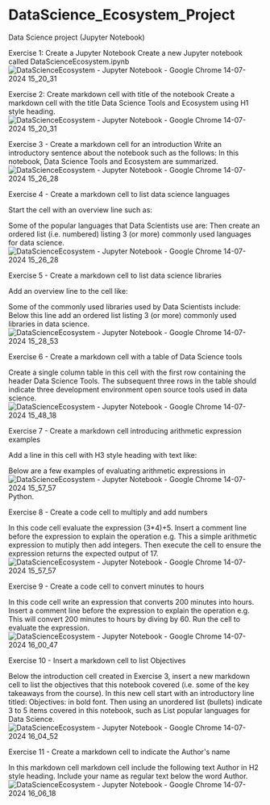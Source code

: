 # DataScience_Ecosystem_Project
Data Science project (Jupyter Notebook)

Exercise 1: Create a Jupyter Notebook
Create a new Jupyter notebook called DataScienceEcosystem.ipynb
![DataScienceEcosystem - Jupyter Notebook - Google Chrome 14-07-2024 15_20_31](https://github.com/user-attachments/assets/fe786758-b940-42d3-b72f-71ebb35482e0)

Exercise 2: Create markdown cell with title of the notebook
Create a markdown cell with the title Data Science Tools and Ecosystem using H1 style heading.
![DataScienceEcosystem - Jupyter Notebook - Google Chrome 14-07-2024 15_20_31](https://github.com/user-attachments/assets/fe786758-b940-42d3-b72f-71ebb35482e0)

Exercise 3 - Create a markdown cell for an introduction
Write an introductory sentence about the notebook such as the follows:
In this notebook, Data Science Tools and Ecosystem are summarized.
![DataScienceEcosystem - Jupyter Notebook - Google Chrome 14-07-2024 15_26_28](https://github.com/user-attachments/assets/5adab1f7-db01-464b-afd5-43bfe7927141)


Exercise 4 - Create a markdown cell to list data science languages

Start the cell with an overview line such as:

Some of the popular languages that Data Scientists use are:
Then create an ordered list (i.e. numbered) listing 3 (or more) commonly used languages for data science.
![DataScienceEcosystem - Jupyter Notebook - Google Chrome 14-07-2024 15_26_28](https://github.com/user-attachments/assets/7b94bc4b-142e-490d-a5cf-9f4be6f7eb18)


Exercise 5 - Create a markdown cell to list data science libraries

Add an overview line to the cell like:

Some of the commonly used libraries used by Data Scientists include:
Below this line add an ordered list listing 3 (or more) commonly used libraries in data science.
![DataScienceEcosystem - Jupyter Notebook - Google Chrome 14-07-2024 15_28_53](https://github.com/user-attachments/assets/3b10a361-d6f7-49ce-8067-a90b52a71590)


Exercise 6 - Create a markdown cell with a table of Data Science tools

Create a single column table in this cell with the first row containing the header Data Science Tools. The subsequent three rows in the table should indicate three development environment open source tools used in data science.
![DataScienceEcosystem - Jupyter Notebook - Google Chrome 14-07-2024 15_48_18](https://github.com/user-attachments/assets/7852d63f-a2ca-4e21-aeab-e0589c08a999)


Exercise 7 - Create a markdown cell introducing arithmetic expression examples

Add a line in this cell with H3 style heading with text like:

Below are a few examples of evaluating arithmetic expressions in ![DataScienceEcosystem - Jupyter Notebook - Google Chrome 14-07-2024 15_57_57](https://github.com/user-attachments/assets/237bfcf2-a700-41b6-b770-08b5185c026e)
Python.


Exercise 8 - Create a code cell to multiply and add numbers

In this code cell evaluate the expression (3*4)+5.
Insert a comment line before the expression to explain the operation e.g.  This a simple arithmetic expression to mutiply then add integers.
Then execute the cell to ensure the expression returns the expected output of 17.
![DataScienceEcosystem - Jupyter Notebook - Google Chrome 14-07-2024 15_57_57](https://github.com/user-attachments/assets/20d57fed-4c59-40a6-83c7-ac3297349281)


Exercise 9 - Create a code cell to convert minutes to hours

In this code cell write an expression that converts 200 minutes into hours.
Insert a comment line before the expression to explain the operation e.g.  This will convert 200 minutes to hours by diving by 60.
Run the cell to evaluate the expression.
![DataScienceEcosystem - Jupyter Notebook - Google Chrome 14-07-2024 16_00_47](https://github.com/user-attachments/assets/1f0e5a5f-4a53-4d0f-877e-dfc4bba40ace)


Exercise 10 - Insert a markdown cell to list Objectives

Below the introduction cell created in Exercise 3, insert a new markdown cell to list the objectives that this notebook covered (i.e. some of the key takeaways from the course). In this new cell start with an introductory line titled: Objectives: in bold font. Then using an unordered list (bullets) indicate 3 to 5 items covered in this notebook, such as List popular languages for Data Science.
![DataScienceEcosystem - Jupyter Notebook - Google Chrome 14-07-2024 16_04_52](https://github.com/user-attachments/assets/a2bffae5-cc25-4037-b5d6-2206e2d976f5)


Exercise 11 - Create a markdown cell to indicate the Author's name

In this markdown cell markdown cell include the following text Author in H2 style heading. Include your name as regular text below the word Author.
![DataScienceEcosystem - Jupyter Notebook - Google Chrome 14-07-2024 16_06_18](https://github.com/user-attachments/assets/4baae825-25e6-499f-b76a-c6da7cf14e85)



